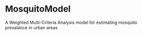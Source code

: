 # MosquitoModel
A Weighted Multi-Criteria Analysis model for estimating mosquito prevalance in urban areas
